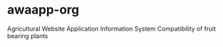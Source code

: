 # awaapp-org
Agricultural Website Application Information System Compatibility of fruit bearing plants
